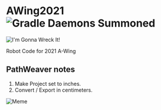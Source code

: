 # AWing2021 ![Gradle Daemons Summoned](https://img.shields.io/badge/Daemons%20Summoned-5801-red?style=for-the-badge&logo=gradle)
![I'm Gonna Wreck It!](https://media.giphy.com/media/IjD2bKEIiyLfi/giphy.gif)

Robot Code for 2021 A-Wing
## PathWeaver notes
1. Make Project set to inches.
2. Convert / Export in centimeters.

![Meme](https://lh3.googleusercontent.com/-XvxO12za4HQ/YEkQ7KRTt6I/AAAAAAAAAfc/GpGBXx005U8rufgrD98vPqTAOIn5TZ35wCK8BGAsYHg/s0/New%2BProject%2B%25282%2529.png)